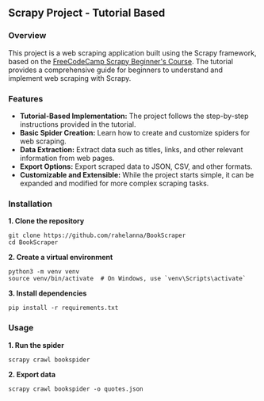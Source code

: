## Scrapy Project - Tutorial Based
### Overview

This project is a web scraping application built using the Scrapy framework, based on the [FreeCodeCamp Scrapy Beginner's Course](https://thepythonscrapyplaybook.com/freecodecamp-beginner-course/freecodecamp-scrapy-beginners-course-part-1-overview/). The tutorial provides a comprehensive guide for beginners to understand and implement web scraping with Scrapy.

### Features
- **Tutorial-Based Implementation:** The project follows the step-by-step instructions provided in the tutorial.
- **Basic Spider Creation:** Learn how to create and customize spiders for web scraping.
- **Data Extraction:** Extract data such as titles, links, and other relevant information from web pages.
- **Export Options:** Export scraped data to JSON, CSV, and other formats.
- **Customizable and Extensible:** While the project starts simple, it can be expanded and modified for more complex scraping tasks.

### Installation

**1. Clone the repository**
```
git clone https://github.com/rahelanna/BookScraper
cd BookScraper
```

**2. Create a virtual environment**
```
python3 -m venv venv
source venv/bin/activate  # On Windows, use `venv\Scripts\activate`
```
**3. Install dependencies**
```
pip install -r requirements.txt
```

### Usage

**1. Run the spider**
```
scrapy crawl bookspider
```

**2. Export data**
```
scrapy crawl bookspider -o quotes.json
```
